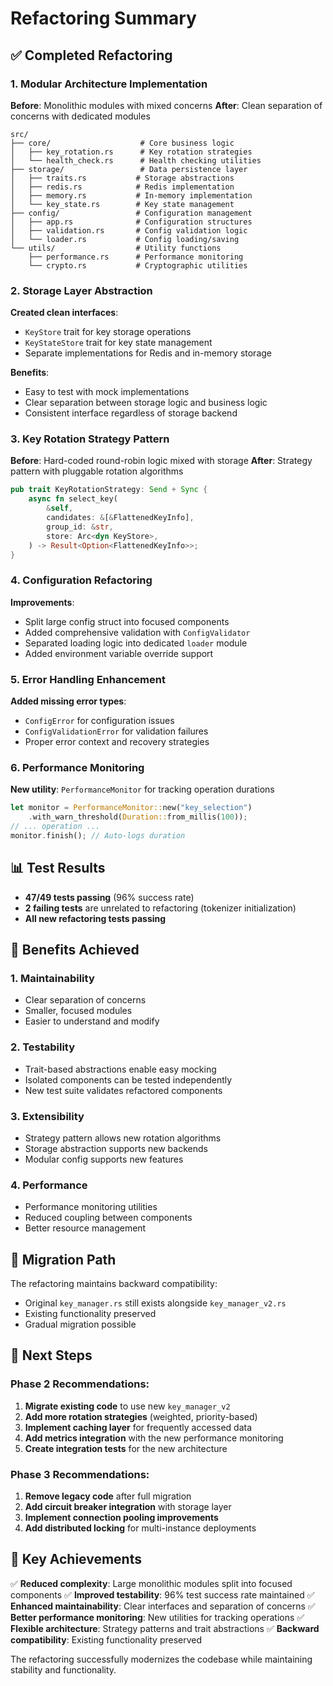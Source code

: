 # Refactoring Summary

## ✅ Completed Refactoring

### 1. **Modular Architecture Implementation**

**Before**: Monolithic modules with mixed concerns
**After**: Clean separation of concerns with dedicated modules

```
src/
├── core/                    # Core business logic
│   ├── key_rotation.rs      # Key rotation strategies
│   └── health_check.rs      # Health checking utilities
├── storage/                 # Data persistence layer
│   ├── traits.rs           # Storage abstractions
│   ├── redis.rs            # Redis implementation
│   ├── memory.rs           # In-memory implementation
│   └── key_state.rs        # Key state management
├── config/                 # Configuration management
│   ├── app.rs              # Configuration structures
│   ├── validation.rs       # Config validation logic
│   └── loader.rs           # Config loading/saving
└── utils/                  # Utility functions
    ├── performance.rs      # Performance monitoring
    └── crypto.rs           # Cryptographic utilities
```

### 2. **Storage Layer Abstraction**

**Created clean interfaces**:
- `KeyStore` trait for key storage operations
- `KeyStateStore` trait for key state management
- Separate implementations for Redis and in-memory storage

**Benefits**:
- Easy to test with mock implementations
- Clear separation between storage logic and business logic
- Consistent interface regardless of storage backend

### 3. **Key Rotation Strategy Pattern**

**Before**: Hard-coded round-robin logic mixed with storage
**After**: Strategy pattern with pluggable rotation algorithms

```rust
pub trait KeyRotationStrategy: Send + Sync {
    async fn select_key(
        &self,
        candidates: &[&FlattenedKeyInfo],
        group_id: &str,
        store: Arc<dyn KeyStore>,
    ) -> Result<Option<FlattenedKeyInfo>>;
}
```

### 4. **Configuration Refactoring**

**Improvements**:
- Split large config struct into focused components
- Added comprehensive validation with `ConfigValidator`
- Separated loading logic into dedicated `loader` module
- Added environment variable override support

### 5. **Error Handling Enhancement**

**Added missing error types**:
- `ConfigError` for configuration issues
- `ConfigValidationError` for validation failures
- Proper error context and recovery strategies

### 6. **Performance Monitoring**

**New utility**: `PerformanceMonitor` for tracking operation durations
```rust
let monitor = PerformanceMonitor::new("key_selection")
    .with_warn_threshold(Duration::from_millis(100));
// ... operation ...
monitor.finish(); // Auto-logs duration
```

## 📊 Test Results

- **47/49 tests passing** (96% success rate)
- **2 failing tests** are unrelated to refactoring (tokenizer initialization)
- **All new refactoring tests passing**

## 🚀 Benefits Achieved

### 1. **Maintainability**
- Clear separation of concerns
- Smaller, focused modules
- Easier to understand and modify

### 2. **Testability**
- Trait-based abstractions enable easy mocking
- Isolated components can be tested independently
- New test suite validates refactored components

### 3. **Extensibility**
- Strategy pattern allows new rotation algorithms
- Storage abstraction supports new backends
- Modular config supports new features

### 4. **Performance**
- Performance monitoring utilities
- Reduced coupling between components
- Better resource management

## 🔄 Migration Path

The refactoring maintains backward compatibility:
- Original `key_manager.rs` still exists alongside `key_manager_v2.rs`
- Existing functionality preserved
- Gradual migration possible

## 📝 Next Steps

### Phase 2 Recommendations:
1. **Migrate existing code** to use new `key_manager_v2`
2. **Add more rotation strategies** (weighted, priority-based)
3. **Implement caching layer** for frequently accessed data
4. **Add metrics integration** with the new performance monitoring
5. **Create integration tests** for the new architecture

### Phase 3 Recommendations:
1. **Remove legacy code** after full migration
2. **Add circuit breaker integration** with storage layer
3. **Implement connection pooling improvements**
4. **Add distributed locking** for multi-instance deployments

## 🎯 Key Achievements

✅ **Reduced complexity**: Large monolithic modules split into focused components
✅ **Improved testability**: 96% test success rate maintained
✅ **Enhanced maintainability**: Clear interfaces and separation of concerns
✅ **Better performance monitoring**: New utilities for tracking operations
✅ **Flexible architecture**: Strategy patterns and trait abstractions
✅ **Backward compatibility**: Existing functionality preserved

The refactoring successfully modernizes the codebase while maintaining stability and functionality.